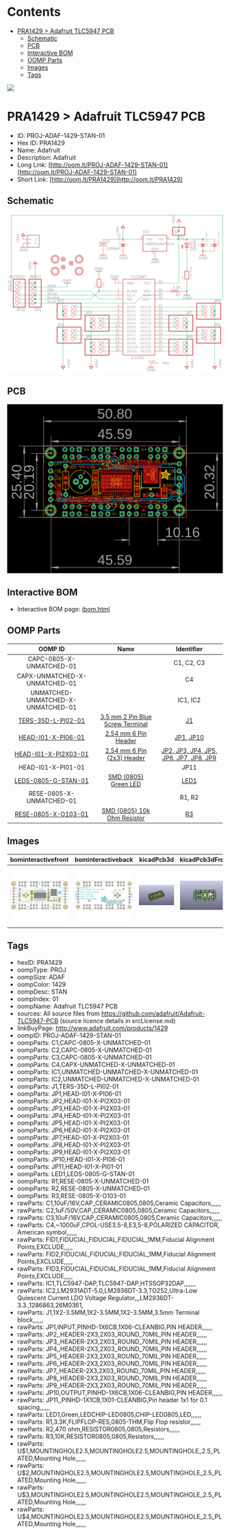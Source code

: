 



Contents
========

* [PRA1429 > Adafruit TLC5947 PCB](#pra1429--adafruit-tlc5947-pcb)
	* [Schematic](#schematic)
	* [PCB](#pcb)
	* [Interactive BOM](#interactive-bom)
	* [OOMP Parts](#oomp-parts)
	* [Images](#images)
	* [Tags](#tags)
  
![][im]
# PRA1429 > Adafruit TLC5947 PCB

- ID: PROJ-ADAF-1429-STAN-01
- Hex ID: PRA1429
- Name: Adafruit
- Description: Adafruit
- Long Link: [http://oom.lt/PROJ-ADAF-1429-STAN-01](http://oom.lt/PROJ-ADAF-1429-STAN-01)
- Short Link: [http://oom.lt/PRA1429](http://oom.lt/PRA1429)

## Schematic
  
[![schem](eagleSchemImage.png)](eagleSchemImage.png)
## PCB
  
[![pcb](eagleImage.png)](eagleImage.png)
## Interactive BOM

- Interactive BOM page: [ibom.html](https://htmlpreview.github.io/?https://github.com/oomlout/oomlout_OOMP_projects/blob/main/PROJ-ADAF-1429-STAN-01/kicad/bom/ibom.html)

## OOMP Parts
  

|OOMP ID|Name|Identifier|
| :---: | :---: | :---: |
|CAPC-0805-X-UNMATCHED-01||C1, C2, C3|
|CAPX-UNMATCHED-X-UNMATCHED-01||C4|
|UNMATCHED-UNMATCHED-X-UNMATCHED-01||IC1, IC2|
|[TERS-35D-L-PI02-01](https://github.com/oomlout/oomlout_OOMP_parts/tree/main/TERS-35D-L-PI02-01/)|[3.5 mm 2 Pin Blue Screw Terminal](https://github.com/oomlout/oomlout_OOMP_parts/tree/main/TERS-35D-L-PI02-01/)|[J1](https://github.com/oomlout/oomlout_OOMP_parts/tree/main/TERS-35D-L-PI02-01/)|
|[HEAD-I01-X-PI06-01](https://github.com/oomlout/oomlout_OOMP_parts/tree/main/HEAD-I01-X-PI06-01/)|[2.54 mm 6 Pin Header](https://github.com/oomlout/oomlout_OOMP_parts/tree/main/HEAD-I01-X-PI06-01/)|[JP1, JP10](https://github.com/oomlout/oomlout_OOMP_parts/tree/main/HEAD-I01-X-PI06-01/)|
|[HEAD-I01-X-PI2X03-01](https://github.com/oomlout/oomlout_OOMP_parts/tree/main/HEAD-I01-X-PI2X03-01/)|[2.54 mm 6 Pin (2x3) Header](https://github.com/oomlout/oomlout_OOMP_parts/tree/main/HEAD-I01-X-PI2X03-01/)|[JP2, JP3, JP4, JP5, JP6, JP7, JP8, JP9](https://github.com/oomlout/oomlout_OOMP_parts/tree/main/HEAD-I01-X-PI2X03-01/)|
|HEAD-I01-X-PI01-01||JP11|
|[LEDS-0805-G-STAN-01](https://github.com/oomlout/oomlout_OOMP_parts/tree/main/LEDS-0805-G-STAN-01/)|[SMD (0805) Green LED](https://github.com/oomlout/oomlout_OOMP_parts/tree/main/LEDS-0805-G-STAN-01/)|[LED1](https://github.com/oomlout/oomlout_OOMP_parts/tree/main/LEDS-0805-G-STAN-01/)|
|RESE-0805-X-UNMATCHED-01||R1, R2|
|[RESE-0805-X-O103-01](https://github.com/oomlout/oomlout_OOMP_parts/tree/main/RESE-0805-X-O103-01/)|[SMD (0805) 10k Ohm Resistor](https://github.com/oomlout/oomlout_OOMP_parts/tree/main/RESE-0805-X-O103-01/)|[R3](https://github.com/oomlout/oomlout_OOMP_parts/tree/main/RESE-0805-X-O103-01/)|

## Images
  
  

|bominteractivefront|bominteractiveback|kicadPcb3d|kicadPcb3dFront|kicadPcb3dBack|kicadSchem|eagleImage|eagleSchemImage|pcbdraw|pcbdrawback|
| :---: | :---: | :---: | :---: | :---: | :---: | :---: | :---: | :---: | :---: |
|[![bominteractivefront](bomFront_140.png)](bomFront.png)|[![bominteractiveback](bomBack_140.png)](bomBack.png)|[![kicadPcb3d](kicadPcb3d_140.png)](kicadPcb3d.png)|[![kicadPcb3dFront](kicadPcb3dFront_140.png)](kicadPcb3dFront.png)|[![kicadPcb3dBack](kicadPcb3dBack_140.png)](kicadPcb3dBack.png)|[![kicadSchem](kicadSchem_140.png)](kicadSchem.png)|[![eagleImage](eagleImage_140.png)](eagleImage.png)|[![eagleSchemImage](eagleSchemImage_140.png)](eagleSchemImage.png)|[![pcbdraw](pcbdraw_140.png)](pcbdraw.png)|[![pcbdrawback](pcbdrawBack_140.png)](pcbdrawBack.png)|

## Tags

- hexID: PRA1429
- oompType: PROJ
- oompSize: ADAF
- oompColor: 1429
- oompDesc: STAN
- oompIndex: 01
- oompName: Adafruit TLC5947 PCB
- sources: All source files from https://github.com/adafruit/Adafruit-TLC5947-PCB (source licence details in srcLicense.md)
- linkBuyPage: http://www.adafruit.com/products/1429
- oompID: PROJ-ADAF-1429-STAN-01
- oompParts: C1,CAPC-0805-X-UNMATCHED-01
- oompParts: C2,CAPC-0805-X-UNMATCHED-01
- oompParts: C3,CAPC-0805-X-UNMATCHED-01
- oompParts: C4,CAPX-UNMATCHED-X-UNMATCHED-01
- oompParts: IC1,UNMATCHED-UNMATCHED-X-UNMATCHED-01
- oompParts: IC2,UNMATCHED-UNMATCHED-X-UNMATCHED-01
- oompParts: J1,TERS-35D-L-PI02-01
- oompParts: JP1,HEAD-I01-X-PI06-01
- oompParts: JP2,HEAD-I01-X-PI2X03-01
- oompParts: JP3,HEAD-I01-X-PI2X03-01
- oompParts: JP4,HEAD-I01-X-PI2X03-01
- oompParts: JP5,HEAD-I01-X-PI2X03-01
- oompParts: JP6,HEAD-I01-X-PI2X03-01
- oompParts: JP7,HEAD-I01-X-PI2X03-01
- oompParts: JP8,HEAD-I01-X-PI2X03-01
- oompParts: JP9,HEAD-I01-X-PI2X03-01
- oompParts: JP10,HEAD-I01-X-PI06-01
- oompParts: JP11,HEAD-I01-X-PI01-01
- oompParts: LED1,LEDS-0805-G-STAN-01
- oompParts: R1,RESE-0805-X-UNMATCHED-01
- oompParts: R2,RESE-0805-X-UNMATCHED-01
- oompParts: R3,RESE-0805-X-O103-01
- rawParts: C1,10uF/16V,CAP_CERAMIC0805,0805,Ceramic Capacitors,,,,,,
- rawParts: C2,1uF/50V,CAP_CERAMIC0805,0805,Ceramic Capacitors,,,,,,
- rawParts: C3,10uF/16V,CAP_CERAMIC0805,0805,Ceramic Capacitors,,,,,,
- rawParts: C4,~1000uF,CPOL-USE3.5-8,E3,5-8,POLARIZED CAPACITOR, American symbol,,,,,,
- rawParts: FID1,FIDUCIAL,FIDUCIAL,FIDUCIAL_1MM,Fiducial Alignment Points,EXCLUDE,,,,,
- rawParts: FID2,FIDUCIAL,FIDUCIAL,FIDUCIAL_1MM,Fiducial Alignment Points,EXCLUDE,,,,,
- rawParts: FID3,FIDUCIAL,FIDUCIAL,FIDUCIAL_1MM,Fiducial Alignment Points,EXCLUDE,,,,,
- rawParts: IC1,TLC5947-DAP,TLC5947-DAP,HTSSOP32DAP,,,,,,,
- rawParts: IC2,LM2931ADT-5.0,LM2936DT-3.3,TO252,Ultra-Low Quiescent Current LDO Voltage Regulator,,,LM2936DT-3.3.,1286863,26M0361,
- rawParts: J1,1X2-3.5MM,1X2-3.5MM,1X2-3.5MM,3.5mm Terminal block,,,,,,
- rawParts: JP1,INPUT,PINHD-1X6CB,1X06-CLEANBIG,PIN HEADER,,,,,,
- rawParts: JP2,,HEADER-2X3,2X03_ROUND_70MIL,PIN HEADER,,,,,,
- rawParts: JP3,,HEADER-2X3,2X03_ROUND_70MIL,PIN HEADER,,,,,,
- rawParts: JP4,,HEADER-2X3,2X03_ROUND_70MIL,PIN HEADER,,,,,,
- rawParts: JP5,,HEADER-2X3,2X03_ROUND_70MIL,PIN HEADER,,,,,,
- rawParts: JP6,,HEADER-2X3,2X03_ROUND_70MIL,PIN HEADER,,,,,,
- rawParts: JP7,,HEADER-2X3,2X03_ROUND_70MIL,PIN HEADER,,,,,,
- rawParts: JP8,,HEADER-2X3,2X03_ROUND_70MIL,PIN HEADER,,,,,,
- rawParts: JP9,,HEADER-2X3,2X03_ROUND_70MIL,PIN HEADER,,,,,,
- rawParts: JP10,OUTPUT,PINHD-1X6CB,1X06-CLEANBIG,PIN HEADER,,,,,,
- rawParts: JP11,,PINHD-1X1CB,1X01-CLEANBIG,Pin header 1x1 for 0.1 spacing,,,,,,
- rawParts: LED1,Green,LEDCHIP-LED0805,CHIP-LED0805,LED,,,,,,
- rawParts: R1,3.3K,FLIPFLOP-RES,0805-THM,Flip Flop resistor,,,,,,
- rawParts: R2,470 ohm,RESISTOR0805,0805,Resistors,,,,,,
- rawParts: R3,10K,RESISTOR0805,0805,Resistors,,,,,,
- rawParts: U$1,MOUNTINGHOLE2.5,MOUNTINGHOLE2.5,MOUNTINGHOLE_2.5_PLATED,Mounting Hole,,,,,,
- rawParts: U$2,MOUNTINGHOLE2.5,MOUNTINGHOLE2.5,MOUNTINGHOLE_2.5_PLATED,Mounting Hole,,,,,,
- rawParts: U$3,MOUNTINGHOLE2.5,MOUNTINGHOLE2.5,MOUNTINGHOLE_2.5_PLATED,Mounting Hole,,,,,,
- rawParts: U$4,MOUNTINGHOLE2.5,MOUNTINGHOLE2.5,MOUNTINGHOLE_2.5_PLATED,Mounting Hole,,,,,,



[im]: kicadPcb3d_450.png
